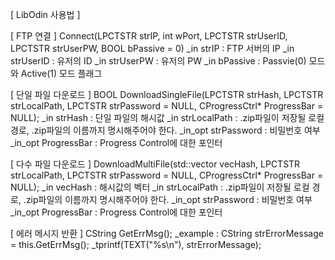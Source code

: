 [ LibOdin 사용법 ]

[ FTP 연결 ]
Connect(LPCTSTR strIP, int wPort, LPCTSTR strUserID, LPCTSTR strUserPW, BOOL bPassive = 0)
_in 		strIP 		: FTP 서버의 IP
_in 		strUserID 	: 유저의 ID
_in 		strUserPW 	: 유저의 PW
_in 		bPassive 	: Passvie(0) 모드와 Active(1) 모드 플래그

[ 단일 파일 다운로드 ]
BOOL DownloadSingleFile(LPCTSTR strHash, LPCTSTR strLocalPath, LPCTSTR strPassword = NULL, CProgressCtrl* ProgressBar = NULL);
_in 		strHash 	: 단일 파일의 해시값
_in 		strLocalPath : .zip파일이 저장될 로컬 경로, .zip파일의 이름까지 명시해주어야 한다.
_in_opt	strPassword : 비밀번호 여부
_in_opt	ProgressBar : Progress Control에 대한 포인터

[ 다수 파일 다운로드 ]
DownloadMultiFile(std::vector<CString> vecHash, LPCTSTR strLocalPath, LPCTSTR strPassword = NULL, CProgressCtrl* ProgressBar = NULL);
_in 		vecHash 	: 해시값의 벡터
_in 		strLocalPath : .zip파일이 저장될 로컬 경로, .zip파일의 이름까지 명시해주어야 한다.
_in_opt	strPassword : 비밀번호 여부
_in_opt	ProgressBar : Progress Control에 대한 포인터

[ 에러 메시지 반환 ]
CString GetErrMsg();
_example :
CString strErrorMessage = this.GetErrMsg();
_tprintf(TEXT("%s\n"), strErrorMessage);